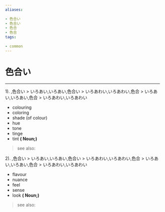 ```yaml
---
aliases:
    
- 色合い
- 色合い
- 色合
- 色合
tags:
    
- common
---
```


# 色合い
---
1).
,色合い > いろあい,いろあい,色合い > いろあわい,いろあわい,色合 > いろあい,いろあい,色合 > いろあわい,いろあわい

- colouring
- coloring
- shade (of colour)
- hue
- tone
- tinge
- tint
**( Noun;)**
> see also: 
            
2).
,色合い > いろあい,いろあい,色合い > いろあわい,いろあわい,色合 > いろあい,いろあい,色合 > いろあわい,いろあわい

- flavour
- nuance
- feel
- sense
- look
**( Noun;)**
> see also: 
            